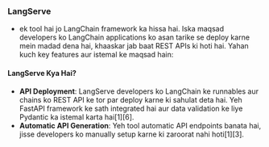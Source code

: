 ### LangServe 
* ek tool hai jo LangChain framework ka hissa hai. Iska maqsad developers ko LangChain applications ko asan tarike se deploy karne mein madad dena hai, khaaskar jab baat REST APIs ki hoti hai. Yahan kuch key features aur istemal ke maqsad hain:

#### LangServe Kya Hai?
- **API Deployment**: LangServe developers ko LangChain ke runnables aur chains ko REST API ke tor par deploy karne ki sahulat deta hai. Yeh FastAPI framework ke sath integrated hai aur data validation ke liye Pydantic ka istemal karta hai[1][6].
- **Automatic API Generation**: Yeh tool automatic API endpoints banata hai, jisse developers ko manually setup karne ki zaroorat nahi hoti[1][3].

